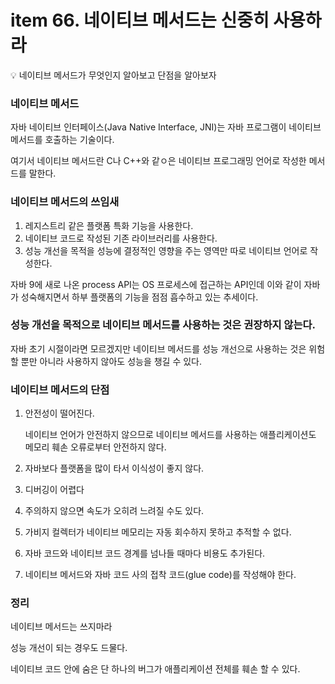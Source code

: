 # item 66. 네이티브 메서드는 신중히 사용하라

<aside>
💡 네이티브 메서드가 무엇인지 알아보고 단점을 알아보자

</aside>

### 네이티브 메서드

자바 네이티브 인터페이스(Java Native Interface, JNI)는 자바 프로그램이 네이티브 메서드를 호출하는 기술이다.

여기서 네이티브 메서드란 C나 C++와 같ㅇ은 네이티브 프로그래밍 언어로 작성한 메서드를 말한다.

### 네이티브 메서드의 쓰임새

1. 레지스트리 같은 플랫폼 특화 기능을 사용한다.
2. 네이티브 코드로 작성된 기존 라이브러리를 사용한다.
3. 성능 개선을 목적을 성능에 결정적인 영향을 주는 영역만 따로 네이티브 언어로 작성한다.

자바 9에 새로 나온 process API는 OS 프로세스에 접근하는 API인데 이와 같이 자바가 성숙해지면서 하부 플랫폼의 기능을 점점 흡수하고 있는 추세이다.

### 성능 개선을 목적으로 네이티브 메서드를 사용하는 것은 권장하지 않는다.

자바 초기 시절이라면 모르겠지만 네이티브 메서드를 성능 개선으로 사용하는 것은 위험할 뿐만 아니라 사용하지 않아도 성능을 챙길 수 있다.

### 네이티브 메서드의 단점

1. 안전성이 떨어진다.
    
    네이티브 언어가 안전하지 않으므로 네이티브 메서드를 사용하는 애플리케이션도 메모리 훼손 오류로부터 안전하지 않다.
    
2. 자바보다 플랫폼을 많이 타서 이식성이 좋지 않다.
3. 디버깅이 어렵다
4. 주의하지 않으면 속도가 오히려 느려질 수도 있다.
5. 가비지 컬렉터가 네이티브 메모리는 자동 회수하지 못하고 추적할 수 없다.
6. 자바 코드와 네이티브 코드 경계를 넘나들 때마다 비용도 추가된다.
7. 네이티브 메서드와 자바 코드 사의 접착 코드(glue code)를 작성해야 한다.

### 정리

네이티브 메서드는 쓰지마라

성능 개선이 되는 경우도 드물다.

네이티브 코드 안에 숨은 단 하나의 버그가 애플리케이션 전체를 훼손 할 수 있다.